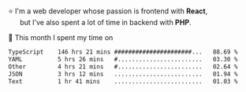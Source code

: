 ⭐ I'm a web developer whose passion is frontend with <b>React</b>,<br/>
&nbsp; &nbsp; &nbsp; but I've also spent a lot of time in backend with <b>PHP</b>.

📅 This month I spent my time on

<!--START_SECTION:waka-->

```txt
TypeScript    146 hrs 21 mins ######################...   88.69 %
YAML          5 hrs 26 mins   #........................   03.30 %
Other         4 hrs 21 mins   #........................   02.64 %
JSON          3 hrs 12 mins   .........................   01.94 %
Text          1 hr 41 mins    .........................   01.03 %
```

<!--END_SECTION:waka-->

